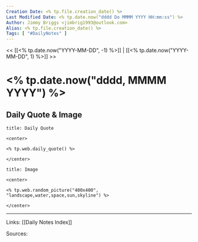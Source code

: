 ```yaml
---
Creation Date: <% tp.file.creation_date() %>
Last Modified Date: <% tp.date.now("dddd Do MMMM YYYY HH:mm:ss") %>
Author: Jimmy Briggs <jimbrig1993@outlook.com>
Alias: <% tp.file.creation_date() %>
Tags: [ "#DailyNotes" ]
---
```


<< [[<% tp.date.now("YYYY-MM-DD", -1) %>]] | [[<% tp.date.now("YYYY-MM-DD", 1) %>]] >>

# <% tp.date.now("dddd, MMMM YYYY") %>

## Daily Quote & Image

```ad-quote
title: Daily Quote

<center>

<% tp.web.daily_quote() %>

</center>

```

```ad-info
title: Image

<center>

<% tp.web.random_picture("400x400", "landscape,water,space,sun,skyline") %>

</center>
```

***

Links: [[Daily Notes Index]]

Sources: 

